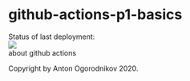 # github-actions-p1-basics
Status of last deployment:<br>
<img src="https://github.com/antoniosf100/github-actions-p1-basics/workflows/My-GitHubActions-Basics.badge.svg?branch=master"><br>
about github actions

Copyright by Anton Ogorodnikov 2020.
